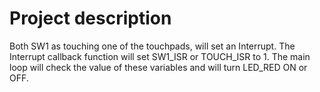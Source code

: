 # Project description

Both SW1 as touching one of the touchpads, will set an Interrupt. The Interrupt callback function will set SW1_ISR or TOUCH_ISR to 1. The main loop will check the value of these variables and will turn LED_RED ON or OFF.
